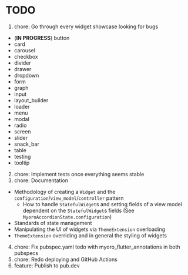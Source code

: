 # TODO

1. chore: Go through every widget showcase looking for bugs

- (**IN PROGRESS**) button
- card
- carousel
- checkbox
- divider
- drawer
- dropdown
- form
- graph
- input
- layout_builder
- loader
- menu
- modal
- radio
- screen
- slider
- snack_bar
- table
- testing
- tooltip

2. chore: Implement tests once everything seems stable
3. chore: Documentation

- Methodology of creating a `Widget` and the `configuration`/`view_model`/`controller` pattern
  - How to handle `StatefulWidget`s and setting fields of a view model dependent on the `StatefulWidget`s fields (See `MyoroAccordionState.configuration`)
- Standards of state management
- Manipulating the UI of widgets via `ThemeExtension` overloading
- `ThemeExtension` overriding and in general the styling of widgets

4. chore: Fix pubspec.yaml todo with myoro_flutter_annotations in both pubspecs
5. chore: Redo deploying and GitHub Actions
6. feature: Publish to pub.dev
